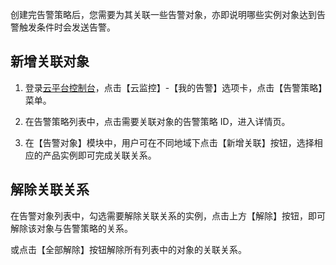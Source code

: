 创建完告警策略后，您需要为其关联一些告警对象，亦即说明哪些实例对象达到告警触发条件时会发送告警。

## 新增关联对象
1) 登录[云平台控制台](http://console.tce.fsphere.cn/)，点击【云监控】-【我的告警】选项卡，点击【告警策略】菜单。

2) 在告警策略列表中，点击需要关联对象的告警策略 ID，进入详情页。

3) 在【告警对象】模块中，用户可在不同地域下点击【新增关联】按钮，选择相应的产品实例即可完成关联关系。

## 解除关联关系
在告警对象列表中，勾选需要解除关联关系的实例，点击上方【解除】按钮，即可解除该对象与告警策略的关系。

或点击【全部解除】按钮解除所有列表中的对象的关联关系。

